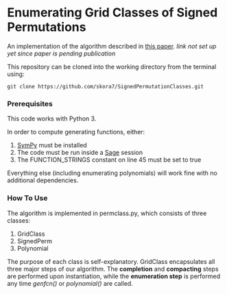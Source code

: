 # Enumerating Grid Classes of Signed Permutations

An implementation of the algorithm described in [this paper](https://www.google.com/).  *link not set up yet since paper is pending publication*

This repository can be cloned into the working directory from the terminal using:

    git clone https://github.com/skora7/SignedPermutationClasses.git
    
### Prerequisites
This code works with Python 3.

In order to compute generating functions, either:
1. [SymPy](https://www.sympy.org/en/index.html) must be installed
2. The code must be run inside a [Sage](https://www.sagemath.org/) session
3. The FUNCTION_STRINGS constant on line 45 must be set to true

Everything else (including enumerating polynomials) will work fine with no additional dependencies.


### How To Use
The algorithm is implemented in permclass.py, which consists of three classes:
1. GridClass
2. SignedPerm
3. Polynomial

The purpose of each class is self-explanatory.  GridClass encapsulates all three major steps of our algorithm.  The **completion** and **compacting** steps are performed upon instantiation, while the **enumeration step** is performed any time *genfcn()* or *polynomial()* are called.
